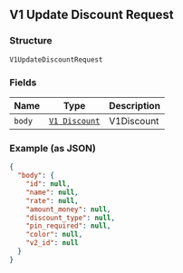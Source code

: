 ## V1 Update Discount Request

### Structure

`V1UpdateDiscountRequest`

### Fields

| Name | Type | Description |
|  --- | --- | --- |
| `body` | [`V1 Discount`](/doc/models/v1-discount.md) | V1Discount |

### Example (as JSON)

```json
{
  "body": {
    "id": null,
    "name": null,
    "rate": null,
    "amount_money": null,
    "discount_type": null,
    "pin_required": null,
    "color": null,
    "v2_id": null
  }
}
```

